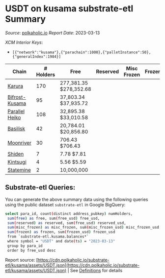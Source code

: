 # USDT on kusama substrate-etl Summary

_Source_: [polkaholic.io](https://polkaholic.io) *Report Date*: 2023-03-13


*XCM Interior Keys*:
* `[{"network":"kusama"},{"parachain":1000},{"palletInstance":50},{"generalIndex":1984}]`


| Chain | # Holders | Free | Reserved | Misc Frozen | Frozen | Price | AssetID |
| ----- | --------- | ---- | -------- | ----------- | ------ | ----- | ------- |
| [Karura](/kusama/2000-karura) | 170 | 277,381.35 $278,352.68 |   |    |   | $1.00 | `{"ForeignAsset":"7"}` |
| [Bifrost-Kusama](/kusama/2001-bifrost-ksm) | 95 | 37,803.34 $37,935.72 |   |    |   | $1.00 | `{"Token2":"0"}` |
| [Parallel Heiko](/kusama/2085-parallel-heiko) | 108 | 32,895.38 $33,010.58 |   |    |   | $1.00 | `{"Token":"102"}` |
| [Basilisk](/kusama/2090-basilisk) | 42 | 20,784.01 $20,856.80 |   |    |   | $1.00 | `{"Token":"14"}` |
| [Moonriver](/kusama/2023-moonriver) | 30 | 706.43 $706.43 |   |    |   | $1.00 | `{"Token":"311091173110107856861649819128533077277"}` |
| [Shiden](/kusama/2007-shiden) | 7 | 7.78 $7.81 |   |    |   | $1.00 | `{"Token":"4294969280"}` |
| [Kintsugi](/kusama/2092-kintsugi) | 4 | 5.56 $5.59 |   |    |   | $1.01 | `{"ForeignAsset":"3"}` |
| [Statemine](/kusama/1000-statemine) | 2 | 10,000,000  |   |    |   |  | `{"Token":"19840"}` |

## Substrate-etl Queries:
You can generate the above summary data using the following queries using the public dataset `substrate-etl` in Google BigQuery:
```bash
select para_id, count(distinct address_pubkey) numHolders, 
 sum(free) as free, sum(free_usd) free_usd,
 sum(reserved) as reserved, sum(free_usd) reserved_usd,
 sum(misc_frozen) as misc_frozen, sum(misc_frozen_usd) misc_frozen_usd,
 sum(frozen) as frozen, sum(frozen_usd) frozen_usd
 from `substrate-etl.kusama.balances*` 
 where symbol = "USDT" and date(ts) = "2023-03-13"
 group by para_id
 order by free_usd desc
```


Report source: [https://cdn.polkaholic.io/substrate-etl/kusama/assets/USDT.json](https://cdn.polkaholic.io/substrate-etl/kusama/assets/USDT.json) | See [Definitions](/DEFINITIONS.md) for details
